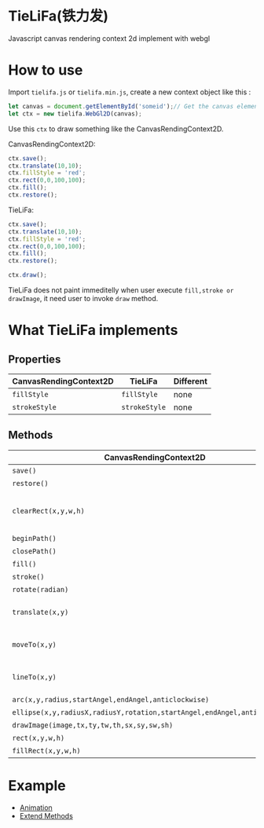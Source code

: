 # TieLiFa(铁力发)
Javascript canvas rendering context 2d implement with webgl
# How to use
Import ```tielifa.js``` or ```tielifa.min.js```, create a new context object like this : 
```Javascript
let canvas = document.getElementById('someid');// Get the canvas element object
let ctx = new tielifa.WebGl2D(canvas);
```
Use this ```ctx``` to draw something like the CanvasRendingContext2D.

CanvasRendingContext2D:
```javascript
ctx.save();
ctx.translate(10,10);
ctx.fillStyle = 'red';
ctx.rect(0,0,100,100);
ctx.fill();
ctx.restore();
```
TieLiFa:
```javascript
ctx.save();
ctx.translate(10,10);
ctx.fillStyle = 'red';
ctx.rect(0,0,100,100);
ctx.fill();
ctx.restore();

ctx.draw();
```
TieLiFa does not paint immeditelly when user execute ```fill,stroke or drawImage```, it need user to invoke ```draw``` method.
# What TieLiFa implements
## Properties
| CanvasRendingContext2D    | TieLiFa | Different |
| ------| ------  | ------ |
| ```fillStyle``` | ```fillStyle``` | none |
| ```strokeStyle``` | ```strokeStyle``` | none |
## Methods
| CanvasRendingContext2D    | TieLiFa | Different |
| ------| ------  | ------ |
| ```save()``` | ```save()``` | none |
| ```restore()```| ```restore()``` | none |
| ```clearRect(x,y,w,h)```| ```clearRect()``` | just clean whole canvas |
| ```beginPath()```| ```beginPath()``` | none |
| ```closePath()```| ```closePath()``` | none |
| ```fill()```| ```fill()``` | none |
| ```stroke()```| ```stroke()``` | none |
| ```rotate(radian)```| ```rotate(radian)``` | none |
| ```translate(x,y)```| ```translate(x,y,z)``` | accpet depth paramter |
| ```moveTo(x,y)```| ```moveTo(x,y,z)``` | accpet depth paramter |
| ```lineTo(x,y)```| ```lineTo(x,y,z)``` | accpet depth paramter |
| ```arc(x,y,radius,startAngel,endAngel,anticlockwise)```| ```arc(x,y,radius,startAngel,endAngel,anticlockwise)``` | none |
| ```ellipse(x,y,radiusX,radiusY,rotation,startAngel,endAngel,anticlockwise)```| ```ellipse(x,y,radiusX,radiusY,rotation,startAngel,endAngel,anticlockwise)``` | none |
| ```drawImage(image,tx,ty,tw,th,sx,sy,sw,sh)```| ```drawImage(image,tx,ty,tw,th,sx,sy,sw,sh)``` | none |
| ```rect(x,y,w,h)```| ```rect(x,y,w,h)``` | none |
| ```fillRect(x,y,w,h)```| ```fillRect(x,y,w,h)``` | none |
# Example
- [Animation](https://codepen.io/eclipseglory/pen/zyaaJj)
- [Extend Methods](https://codepen.io/eclipseglory/pen/GPGGvb)